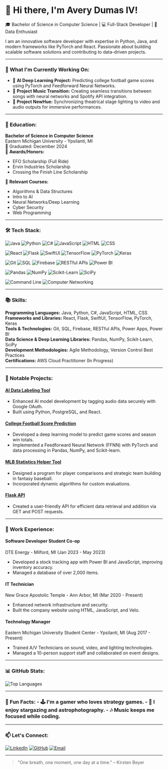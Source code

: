 # 👋 Hi there, I'm Avery Dumas IV!

🎓 Bachelor of Science in Computer Science | 💻 Full-Stack Developer | 🌟 Data Enthusiast

I am an innovative software developer with expertise in Python, Java, and modern frameworks like PyTorch and React. Passionate about building scalable software solutions and contributing to data-driven projects.

---

### 🔭 What I'm Currently Working On:
- 🧠 **AI Deep Learning Project:** Predicting college football game scores using PyTorch and Feedforward Neural Networks.
- 🎵 **Project Music Transition:** Creating seamless transitions between songs with neural networks and Spotify API integration.
- 🎨 **Project NewHue:** Synchronizing theatrical stage lighting to video and audio outputs for immersive performances.

---

### 🏫 Education:
**Bachelor of Science in Computer Science**  
Eastern Michigan University - Ypsilanti, MI  
📅 Graduated: December 2024  
📜 **Awards/Honors:**  
- EFO Scholarship (Full Ride)  
- Ervin Industries Scholarship  
- Crossing the Finish Line Scholarship  

📘 **Relevant Courses:**  
- Algorithms & Data Structures  
- Intro to AI  
- Neural Networks/Deep Learning  
- Cyber Security  
- Web Programming  

---

### 🛠️ Tech Stack:
![Java](https://img.shields.io/badge/-Java-007396?logo=java&logoColor=white&style=for-the-badge)
![Python](https://img.shields.io/badge/-Python-3776AB?logo=python&logoColor=white&style=for-the-badge)
![C#](https://img.shields.io/badge/-C%23-239120?logo=csharp&logoColor=white&style=for-the-badge)
![JavaScript](https://img.shields.io/badge/-JavaScript-F7DF1E?logo=javascript&logoColor=black&style=for-the-badge)
![HTML](https://img.shields.io/badge/-HTML-E34F26?logo=html5&logoColor=white&style=for-the-badge)
![CSS](https://img.shields.io/badge/-CSS-1572B6?logo=css3&logoColor=white&style=for-the-badge)

![React](https://img.shields.io/badge/-React-61DAFB?logo=react&logoColor=black&style=for-the-badge)
![Flask](https://img.shields.io/badge/-Flask-000000?logo=flask&logoColor=white&style=for-the-badge)
![SwiftUI](https://img.shields.io/badge/-SwiftUI-FA7343?logo=swift&logoColor=white&style=for-the-badge)
![TensorFlow](https://img.shields.io/badge/-TensorFlow-FF6F00?logo=tensorflow&logoColor=white&style=for-the-badge)
![PyTorch](https://img.shields.io/badge/-PyTorch-EE4C2C?logo=pytorch&logoColor=white&style=for-the-badge)
![Keras](https://img.shields.io/badge/-Keras-D00000?logo=keras&logoColor=white&style=for-the-badge)

![Git](https://img.shields.io/badge/-Git-F05032?logo=git&logoColor=white&style=for-the-badge)
![SQL](https://img.shields.io/badge/-SQL-4479A1?logo=postgresql&logoColor=white&style=for-the-badge)
![Firebase](https://img.shields.io/badge/-Firebase-FFCA28?logo=firebase&logoColor=black&style=for-the-badge)
![RESTful APIs](https://img.shields.io/badge/-RESTful_APIs-02569B?logo=api&logoColor=white&style=for-the-badge)
![Power BI](https://img.shields.io/badge/-Power_BI-F2C811?logo=powerbi&logoColor=black&style=for-the-badge)

![Pandas](https://img.shields.io/badge/-Pandas-150458?logo=pandas&logoColor=white&style=for-the-badge)
![NumPy](https://img.shields.io/badge/-NumPy-013243?logo=numpy&logoColor=white&style=for-the-badge)
![Scikit-Learn](https://img.shields.io/badge/-Scikit_Learn-F7931E?logo=scikitlearn&logoColor=white&style=for-the-badge)
![SciPy](https://img.shields.io/badge/-SciPy-8CAAE6?logo=scipy&logoColor=white&style=for-the-badge)

![Command Line](https://img.shields.io/badge/-Command_Line-4EAA25?logo=gnu-bash&logoColor=white&style=for-the-badge)
![Computer Networking](https://img.shields.io/badge/-Computer_Networking-0078D7?style=for-the-badge)

---

### 📚 Skills:
**Programming Languages:** Java, Python, C#, JavaScript, HTML, CSS  
**Frameworks and Libraries:** React, Flask, SwiftUI, TensorFlow, PyTorch, Keras  
**Tools & Technologies:** Git, SQL, Firebase, RESTful APIs, Power Apps, Power BI  
**Data Science & Deep Learning Libraries:** Pandas, NumPy, Scikit-Learn, SciPy  
**Development Methodologies:** Agile Methodology, Version Control Best Practices  
**Certifications:** AWS Cloud Practitioner (In Progress)  

---

### 🌟 Notable Projects:
#### **[AI Data Labeling Tool](https://github.com/adumasiv/Deepgram_AI_Tool)**
- Enhanced AI model development by tagging audio data securely with Google OAuth.
- Built using Python, PostgreSQL, and React.

#### **[College Football Score Prediction](https://github.com/adumasiv/CFB_FNN_MK1.git)**
- Developed a deep learning model to predict game scores and season win totals.
- Implemented a Feedforward Neural Network (FFNN) with PyTorch and data processing in Pandas, NumPy, and Scikit-learn.

#### **[MLB Statistics Helper Tool](https://github.com/adumasiv/MLB_Statistics_Helper_Tool.git)**
- Designed a program for player comparisons and strategic team building in fantasy baseball.
- Incorporated dynamic algorithms for custom evaluations.

#### **[Flask API](https://github.com/adumasiv/API-Solution.git)**
- Created a user-friendly API for efficient data retrieval and addition via GET and POST requests.

---

### 💼 Work Experience:
#### **Software Developer Student Co-op**  
DTE Energy - Milford, MI (Jan 2023 - May 2023)  
- Developed a stock tracking app with Power BI and JavaScript, improving inventory accuracy.  
- Managed a database of over 2,000 items.  

#### **IT Technician**  
New Grace Apostolic Temple - Ann Arbor, MI (Mar 2020 - Present)  
- Enhanced network infrastructure and security.  
- Built the company website using HTML, JavaScript, and Velo.  

#### **Technology Manager**  
Eastern Michigan University Student Center - Ypsilanti, MI (Aug 2017 - Present)  
- Trained A/V Technicians on sound, video, and lighting technologies.  
- Managed a 10-person support staff and collaborated on event designs.  

---

### 📊 GitHub Stats:
![Top Languages](https://github-readme-stats.vercel.app/api/top-langs/?username=adumasiv&layout=compact&theme=radical)

---  

### 🌟 Fun Facts: - 🕹️ I'm a gamer who loves strategy games. - 🌌 I enjoy stargazing and astrophotography. - 🎶 Music keeps me focused while coding.

---

### 📫 Let's Connect:
[![LinkedIn](https://img.shields.io/badge/-LinkedIn-0077B5?logo=linkedin&logoColor=white&style=for-the-badge)](https://linkedin.com/in/averydumasiv)
[![GitHub](https://img.shields.io/badge/-GitHub-181717?logo=github&logoColor=white&style=for-the-badge)](https://github.com/adumasiv)
[![Email](https://img.shields.io/badge/-Email-D14836?logo=gmail&logoColor=white&style=for-the-badge)](mailto:adumasiv@emich.edu)

---

> "One breath, one moment, one day at a time." – Kirsten Beyer

